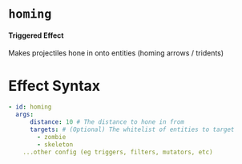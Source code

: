 # `homing`

#### Triggered Effect

Makes projectiles hone in onto entities (homing arrows / tridents)

# Effect Syntax

```yaml
- id: homing
  args:
      distance: 10 # The distance to hone in from
      targets: # (Optional) The whitelist of entities to target
        - zombie
        - skeleton
    ...other config (eg triggers, filters, mutators, etc)
```
